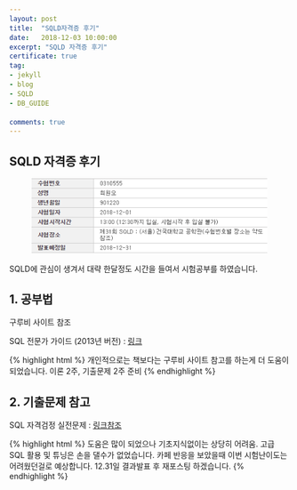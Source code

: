 ```yaml
---
layout: post
title:  "SQLD자격증 후기"
date:   2018-12-03 10:00:00
excerpt: "SQLD 자격증 후기"
certificate: true
tag:
- jekyll
- blog
- SQLD
- DB_GUIDE

comments: true
---
```


## SQLD 자격증 후기

<figure>
    <a href="/assets/img/sqld_cert.png"><img src="/assets/img/sqld_cert.png"></a>
    <!--<figcaption>Caption describing these two images.</figcaption>-->
</figure>

SQLD에 관심이 생겨서 대략 한달정도 시간을 들여서 시험공부를 하였습니다.

## 1. 공부법

<p>구루비 사이트 참조</p>
<p>SQL 전문가 가이드 (2013년 버전) : <a href="http://www.gurubee.net/bookcafe/sqlp_1st">링크</a></p>
{% highlight html %}
개인적으로는 책보다는 구루비 사이트 참고를 하는게 더 도움이 되었습니다.
이론 2주, 기출문제 2주 준비
{% endhighlight %}

## 2. 기출문제 참고
 
<p>SQL 자격검정 실전문제 : <a href="http://www.yes24.com/24/goods/33524934">링크참조</a></p>

{% highlight html %}
도움은 많이 되었으나 기초지식없이는 상당히 어려움.
고급 SQL 활용 및 튜닝은 손을 댈수가 없었습니다.
카페 반응을 보았을때 이번 시험난이도는 어려웠던걸로 예상합니다.
12.31일 결과발표 후 재포스팅 하겠습니다.
{% endhighlight %}